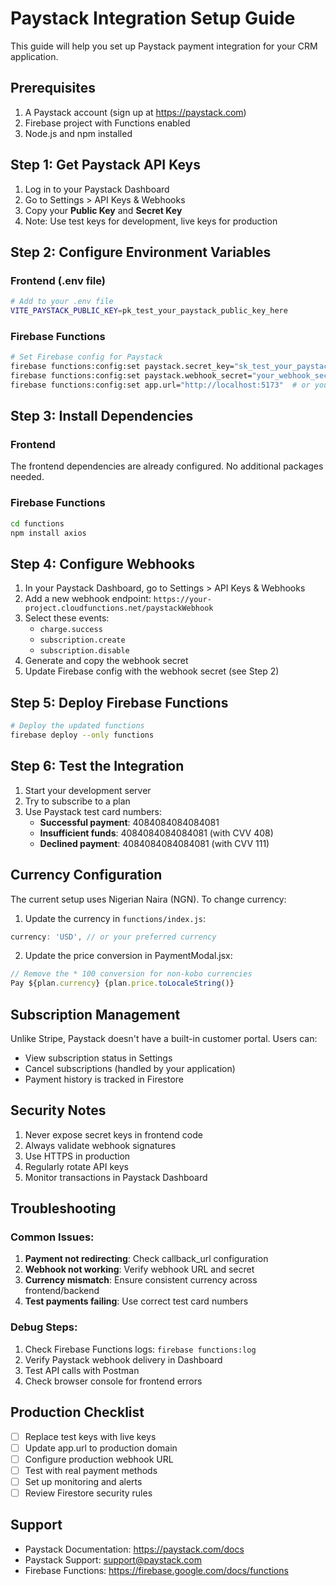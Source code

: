 # Paystack Integration Setup Guide

This guide will help you set up Paystack payment integration for your CRM application.

## Prerequisites

1. A Paystack account (sign up at https://paystack.com)
2. Firebase project with Functions enabled
3. Node.js and npm installed

## Step 1: Get Paystack API Keys

1. Log in to your Paystack Dashboard
2. Go to Settings > API Keys & Webhooks
3. Copy your **Public Key** and **Secret Key**
4. Note: Use test keys for development, live keys for production

## Step 2: Configure Environment Variables

### Frontend (.env file)
```bash
# Add to your .env file
VITE_PAYSTACK_PUBLIC_KEY=pk_test_your_paystack_public_key_here
```

### Firebase Functions
```bash
# Set Firebase config for Paystack
firebase functions:config:set paystack.secret_key="sk_test_your_paystack_secret_key_here"
firebase functions:config:set paystack.webhook_secret="your_webhook_secret_here"
firebase functions:config:set app.url="http://localhost:5173"  # or your production URL
```

## Step 3: Install Dependencies

### Frontend
The frontend dependencies are already configured. No additional packages needed.

### Firebase Functions
```bash
cd functions
npm install axios
```

## Step 4: Configure Webhooks

1. In your Paystack Dashboard, go to Settings > API Keys & Webhooks
2. Add a new webhook endpoint: `https://your-project.cloudfunctions.net/paystackWebhook`
3. Select these events:
   - `charge.success`
   - `subscription.create`
   - `subscription.disable`
4. Generate and copy the webhook secret
5. Update Firebase config with the webhook secret (see Step 2)

## Step 5: Deploy Firebase Functions

```bash
# Deploy the updated functions
firebase deploy --only functions
```

## Step 6: Test the Integration

1. Start your development server
2. Try to subscribe to a plan
3. Use Paystack test card numbers:
   - **Successful payment**: 4084084084084081
   - **Insufficient funds**: 4084084084084081 (with CVV 408)
   - **Declined payment**: 4084084084084081 (with CVV 111)

## Currency Configuration

The current setup uses Nigerian Naira (NGN). To change currency:

1. Update the currency in `functions/index.js`:
```javascript
currency: 'USD', // or your preferred currency
```

2. Update the price conversion in PaymentModal.jsx:
```javascript
// Remove the * 100 conversion for non-kobo currencies
Pay ${plan.currency} {plan.price.toLocaleString()}
```

## Subscription Management

Unlike Stripe, Paystack doesn't have a built-in customer portal. Users can:
- View subscription status in Settings
- Cancel subscriptions (handled by your application)
- Payment history is tracked in Firestore

## Security Notes

1. Never expose secret keys in frontend code
2. Always validate webhook signatures
3. Use HTTPS in production
4. Regularly rotate API keys
5. Monitor transactions in Paystack Dashboard

## Troubleshooting

### Common Issues:

1. **Payment not redirecting**: Check callback_url configuration
2. **Webhook not working**: Verify webhook URL and secret
3. **Currency mismatch**: Ensure consistent currency across frontend/backend
4. **Test payments failing**: Use correct test card numbers

### Debug Steps:

1. Check Firebase Functions logs: `firebase functions:log`
2. Verify Paystack webhook delivery in Dashboard
3. Test API calls with Postman
4. Check browser console for frontend errors

## Production Checklist

- [ ] Replace test keys with live keys
- [ ] Update app.url to production domain
- [ ] Configure production webhook URL
- [ ] Test with real payment methods
- [ ] Set up monitoring and alerts
- [ ] Review Firestore security rules

## Support

- Paystack Documentation: https://paystack.com/docs
- Paystack Support: support@paystack.com
- Firebase Functions: https://firebase.google.com/docs/functions